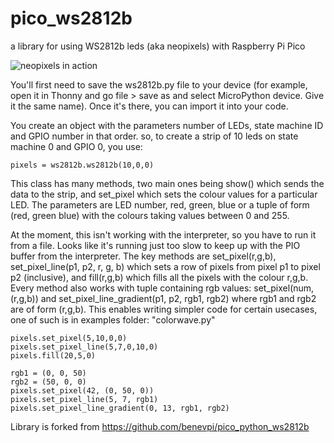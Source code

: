 # pico_ws2812b
a library for using WS2812b leds (aka neopixels) with Raspberry Pi Pico

![neopixels in action](
https://github.com/benevpi/pico_python_ws2812b/blob/main/pico_ws2812b.jpg)


You'll first need to save the ws2812b.py file to your device (for example, open it in Thonny and go file > save as and select MicroPython device. Give it the same name). Once it's there, you can import it into your code. 

You create an object with the parameters number of LEDs, state machine ID and GPIO number in that order. so, to create a strip of 10 leds on state machine 0 and GPIO 0, you use:

```
pixels = ws2812b.ws2812b(10,0,0)
```

This class has many methods, two main ones being show() which sends the data to the strip, and set_pixel which sets the colour values for a particular LED. The parameters are LED number, red, green, blue or a tuple of form (red, green blue) with the colours taking values between 0 and 255.

At the moment, this isn't working with the interpreter, so you have to run it from a file. Looks like it's running just too slow to keep up with the PIO buffer from the interpreter. The key methods are set_pixel(r,g,b), set_pixel_line(p1, p2, r, g, b) which sets a row of pixels from pixel p1 to pixel p2 (inclusive), and fill(r,g,b) which fills all the pixels with the colour r,g,b.
Every method also works with tuple containing rgb values: set_pixel(num, (r,g,b)) and set_pixel_line_gradient(p1, p2, rgb1, rgb2) where rgb1 and rgb2 are of form (r,g,b). This enables writing simpler code for certain usecases, one of such is in examples folder: "colorwave.py"

```
pixels.set_pixel(5,10,0,0)
pixels.set_pixel_line(5,7,0,10,0)
pixels.fill(20,5,0)

rgb1 = (0, 0, 50)
rgb2 = (50, 0, 0)
pixels.set_pixel(42, (0, 50, 0))
pixels.set_pixel_line(5, 7, rgb1)
pixels.set_pixel_line_gradient(0, 13, rgb1, rgb2)
```

Library is forked from https://github.com/benevpi/pico_python_ws2812b